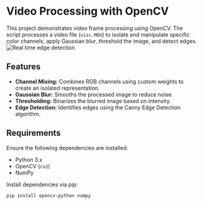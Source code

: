 # Video Processing with OpenCV

This project demonstrates video frame processing using OpenCV. The script processes a video file (`visc.MOV`) to isolate and manipulate specific color channels, apply Gaussian blur, threshold the image, and detect edges.
![Real time edge detection](https://github.com/user-attachments/assets/5ec9d6b7-c432-4022-b705-7f3a2b227478)

## Features

- **Channel Mixing:** Combines RGB channels using custom weights to create an isolated representation.
- **Gaussian Blur:** Smooths the processed image to reduce noise.
- **Thresholding:** Binarizes the blurred image based on intensity.
- **Edge Detection:** Identifies edges using the Canny Edge Detection algorithm.

## Requirements

Ensure the following dependencies are installed:
- Python 3.x
- OpenCV (`cv2`)
- NumPy

Install dependencies via pip:
```bash
pip install opencv-python numpy
